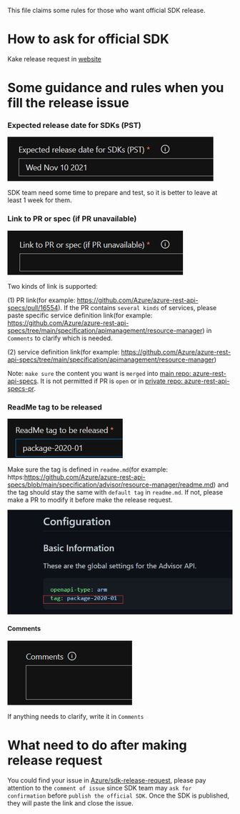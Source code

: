 This file claims some rules for those who want official SDK release.

# How to ask for official SDK 
Kake release request in [website](https://portal.azure-devex-tools.com/tools/request-api-release)

# Some guidance and rules when you fill the release issue

### Expected release date for SDKs (PST)
![img.png](expected-release-date.png)

SDK team need some time to prepare and test, so it is better to leave at least 1 week for them.

### Link to PR or spec (if PR unavailable)
![img.png](link.png)

Two kinds of link is supported:

(1) PR link(for example: https://github.com/Azure/azure-rest-api-specs/pull/16554). If the PR contains `several kinds` of 
services, please paste specific service definition link(for example: https://github.com/Azure/azure-rest-api-specs/tree/main/specification/apimanagement/resource-manager)
in `Comments` to clarify which is needed.

(2) service definition link(for example: https://github.com/Azure/azure-rest-api-specs/tree/main/specification/apimanagement/resource-manager)

Note: `make sure` the content you want is `merged` into [main repo: azure-rest-api-specs](https://github.com/Azure/azure-rest-api-specs).
It is not permitted if PR is `open` or in [private repo: azure-rest-api-specs-pr](https://github.com/Azure/azure-rest-api-specs-pr).

### ReadMe tag to be released
![img.png](tag.png)

Make sure the tag is defined in `readme.md`(for example: https:https://github.com/Azure/azure-rest-api-specs/blob/main/specification/advisor/resource-manager/readme.md)
and the tag should stay the same with `default tag` in `readme.md`. If not, please make a PR to modify it before make the
release request.

![img.png](default-tag.png)

#### Comments
![img.png](comments.png)

If anything needs to clarify, write it in `Comments`

# What need to do after making release request

You could find your issue in [Azure/sdk-release-request](https://github.com/Azure/sdk-release-request/issues?q=is%3Aopen+is%3Aissue+label%3AManagementPlane), 
please pay attention to the `comment of issue` since SDK team may `ask for confirmation` before `publish the official SDK`. Once the SDK is published,
they will paste the link and close the issue.
 
